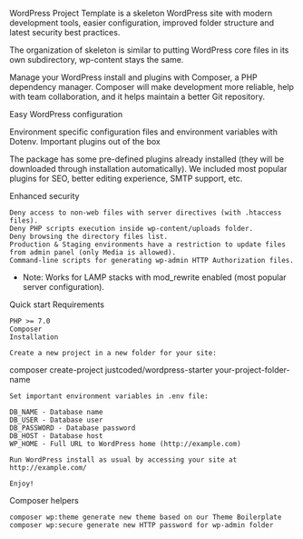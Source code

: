 WordPress Project Template is a skeleton WordPress site with modern development tools, easier configuration, improved folder structure and latest security best practices.

The organization of skeleton is similar to putting WordPress core files in its own subdirectory, wp-content stays the same.

Manage your WordPress install and plugins with Composer, a PHP dependency manager. Composer will make development more reliable, help with team collaboration, and it helps maintain a better Git repository.

Easy WordPress configuration

Environment specific configuration files and environment variables with Dotenv.
Important plugins out of the box

The package has some pre-defined plugins already installed (they will be downloaded through installation automatically). We included most popular plugins for SEO, better editing experience, SMTP support, etc.

Enhanced security

    Deny access to non-web files with server directives (with .htaccess files).
    Deny PHP scripts execution inside wp-content/uploads folder.
    Deny browsing the directory files list.
    Production & Staging environments have a restriction to update files from admin panel (only Media is allowed).
    Command-line scripts for generating wp-admin HTTP Authorization files.

* Note: Works for LAMP stacks with mod_rewrite enabled (most popular server configuration).

Quick start
Requirements

    PHP >= 7.0
    Composer
    Installation

    Create a new project in a new folder for your site:

composer create-project justcoded/wordpress-starter your-project-folder-name

    Set important environment variables in .env file:

    DB_NAME - Database name
    DB_USER - Database user
    DB_PASSWORD - Database password
    DB_HOST - Database host
    WP_HOME - Full URL to WordPress home (http://example.com)

    Run WordPress install as usual by accessing your site at http://example.com/

    Enjoy!

Composer helpers

    composer wp:theme generate new theme based on our Theme Boilerplate
    composer wp:secure generate new HTTP password for wp-admin folder


